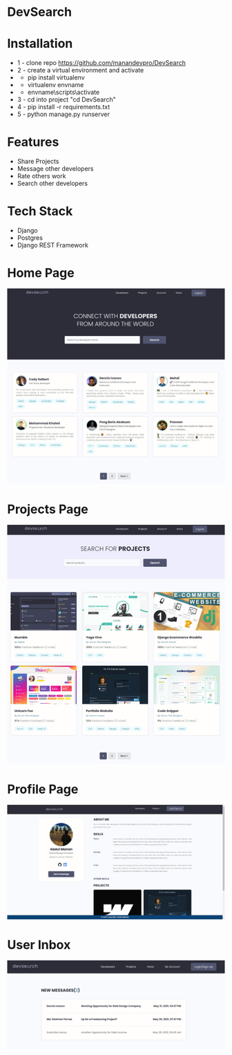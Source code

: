 # DevSearch

# Installation
* 1 - clone repo https://github.com/manandevpro/DevSearch
* 2 - create a virtual environment and activate
*  - pip install virtualenv
*  - virtualenv envname
*  - envname\scripts\activate
* 3 - cd into project "cd DevSearch"
* 4 - pip install -r requirements.txt
* 5 - python manage.py runserver

# Features
* Share Projects
* Message other developers
* Rate others work
* Search other developers

# Tech Stack
* Django
* Postgres
* Django REST Framework

# Home Page
<img src="./resources/images/Devsearch Home.jpg">  


# Projects Page
<img src="./resources/images/DevSearch Projects.jpg">  

# Profile Page
<img src="./resources/images/Devsearch Profile.jpg.png">  

# User Inbox
<img src="./resources/images/Devsearch Inbox.jpg">  

